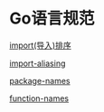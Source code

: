 # Go语言规范

[import(导入)排序](./Go语言规范-import(导入)排序.md)

[import-aliasing](./Go语言规范-import-aliasing/import.md)

[package-names](./Go语言规范-package-names/package-names.md)

[function-names](./Go语言规范-函数名.md)